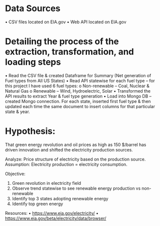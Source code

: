 # Data Sources
•	CSV files located on EIA.gov
•	Web API located on EIA.gov

# Detailing the process of the extraction, transformation, and loading steps
•	Read the CSV file & created Dataframe for Summary (Net generation of Fuel types from All US States)
•	Read API statewise for each fuel type – for this project I have used 6 fuel types:
o	Non-renewable – Coal, Nuclear & Natural Gas
o	Renewable – Wind, Hydroelectric, Solar
•	Transformed the API results to extract Year & fuel type generation
•	Load into Mongo DB – created Mongo connection. For each state, inserted first fuel type & then updated each time the same document to insert columns for that particular state & year.

# Hypothesis: 
That green energy revolution and oil prices as high as 150 $/barrel has driven innovation and shifted the electricity production sources. 

Analyze: Price structure of electricity based on the production source. 
Assumption: Electricity production = electricity consumption. 

Objective:
1.	Green revolution in electricity field
2.	Observe trend statewise to see renewable energy production vs non-renewable
3.	Identify top 3 states adopting renewable energy
4.	Identify top green energy

Resources: 
•	https://www.eia.gov/electricity/
•	https://www.eia.gov/beta/electricity/data/browser/
